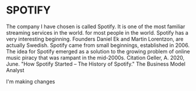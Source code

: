 # SPOTIFY
The company I have chosen is called Spotify. It is one of the most familiar streaming services in the world. for most people in the world. Spotify has a very interesting beginning. Founders Daniel Ek and Martin Lorentzon, are actually Swedish. Spotify came from small beginnings, established in 2006. The idea for Spotify emerged as a solution to the growing problem of online music piracy that was rampant in the mid-2000s. 
Citation Geller, A. 2020, June. "How Spotify Started – The History of Spotify." The Business Model Analyst


I'm making changes